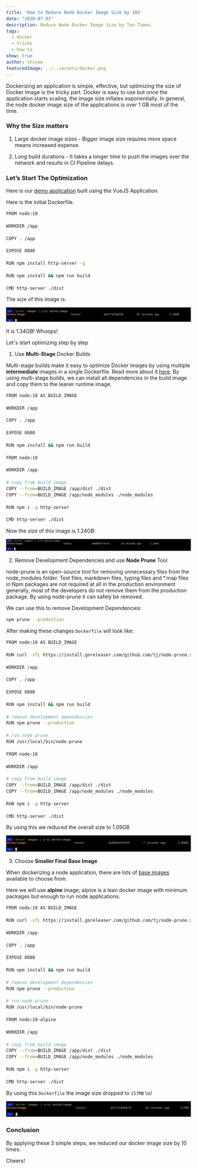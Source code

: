 ```yaml
---
title: 'How to Reduce Node Docker Image Size by 10X'
date: "2020-07-03"
description: Reduce Node Docker Image Size by Ten Times.
tags:
  - docker
  - tricks
  - how-to
show: true
author: shivam
featuredImage: ../../assets/docker.png
---
```


Dockerizing an application is simple, effective, but optimizing the size of Docker Image is the tricky part. Docker is easy to use but once the application starts scaling, the image size inflates exponentially. In general, the node docker image size of the applications is over 1 GB most of the time.

### Why the Size matters

1. Large docker image sizes - Bigger image size requires more space means increased expense.

2. Long build durations - It takes a longer time to push the images over the network and results in CI Pipeline delays.

### Let’s Start The Optimization

Here is our [demo application](https://github.com/championshuttler/fluentbit-dashboard) built using the VueJS Application. 

Here is the initial Dockerfile.

```BASH
FROM node:10

WORKDIR /app

COPY . /app

EXPOSE 8080

RUN npm install http-server -g

RUN npm install && npm run build

CMD http-server ./dist
```

The size of this image is:

![docker1](./docker1.png)

It is 1.34GB! Whoops!

Let's start optimizing step by step

1) Use **Multi-Stage** Docker Builds

Multi-stage builds make it easy to optimize Docker images by using multiple **intermediate** images in a single Dockerfile. Read more about it [here](https://docs.docker.com/develop/develop-images/multistage-build/). By using multi-stage builds, we can install all dependencies in the build image and copy them to the leaner runtime image.

```BASH
FROM node:10 AS BUILD_IMAGE

WORKDIR /app

COPY . /app

EXPOSE 8080

RUN npm install && npm run build

FROM node:10

WORKDIR /app

# copy from build image
COPY --from=BUILD_IMAGE /app/dist ./dist
COPY --from=BUILD_IMAGE /app/node_modules ./node_modules

RUN npm i -g http-server

CMD http-server ./dist
```

Now the size of this image is 1.24GB:

![docker2](./docker2.png)

2) Remove Development Dependencies and use **Node Prune** Tool

node-prune is an open-source tool for removing unnecessary files from the node_modules folder. Test files, markdown files, typing files and *.map files in Npm packages are not required at all in the production environment generally, most of the developers do not remove them from the production package. By using node-prune it can safely be removed.

We can use this to remove Development Dependencies:

```BASH
npm prune --production
```

After making these changes `Dockerfile` will look like:

```BASH
FROM node:10 AS BUILD_IMAGE

RUN curl -sfL https://install.goreleaser.com/github.com/tj/node-prune.sh | bash -s -- -b /usr/local/bin

WORKDIR /app

COPY . /app

EXPOSE 8080

RUN npm install && npm run build

# remove development dependencies
RUN npm prune --production

# run node prune
RUN /usr/local/bin/node-prune

FROM node:10

WORKDIR /app

# copy from build image
COPY --from=BUILD_IMAGE /app/dist ./dist
COPY --from=BUILD_IMAGE /app/node_modules ./node_modules

RUN npm i -g http-server

CMD http-server ./dist
```

By using this we reduced the overall size to 1.09GB

![docker3](./docker3.png)

3) Choose **Smaller Final Base Image**

When dockerizing a node application, there are lots of [base images](https://hub.docker.com/_/node/) available to choose from.

Here we will use **alpine** image; alpine is a lean docker image with minimum packages but enough to run node applications.

```BASH
FROM node:10 AS BUILD_IMAGE

RUN curl -sfL https://install.goreleaser.com/github.com/tj/node-prune.sh | bash -s -- -b /usr/local/bin

WORKDIR /app

COPY . /app

EXPOSE 8080

RUN npm install && npm run build

# remove development dependencies
RUN npm prune --production

# run node prune
RUN /usr/local/bin/node-prune

FROM node:10-alpine

WORKDIR /app

# copy from build image
COPY --from=BUILD_IMAGE /app/dist ./dist
COPY --from=BUILD_IMAGE /app/node_modules ./node_modules

RUN npm i -g http-server

CMD http-server ./dist
```

By using this `Dockerfile` the image size dropped to `157MB` \o/


![docker4](./docker4.png)

### Conclusion

By applying these 3 simple steps, we reduced our docker image size by 10 times.

Cheers!
